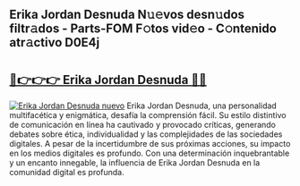 ## Erika Jordan Desnuda N𝚞𝚎vos desn𝚞dos filtr𝚊dos - Parts-FOM F𝚘tos vid𝚎o - C𝚘ntenido atr𝚊ctivo D0E4j

# <h2><a href="http://mb8nqsj.tromn.icu/?c=Erika+Jordan+Desnuda">🔗👉👉👉 Erika Jordan Desnuda 🔗🔗</a></h2>

[![Erika Jordan Desnuda nuevo](https://i.imgur.com/pEAQMta.gif)](http://mb8nqsj.tromn.icu/?c=Erika+Jordan+Desnuda)
Erika Jordan Desnuda, una personalidad multifacética y enigmática, desafía la comprensión fácil. Su estilo distintivo de comunicación en línea ha cautivado y provocado críticas, generando debates sobre ética, individualidad y las complejidades de las sociedades digitales. A pesar de la incertidumbre de sus próximas acciones, su impacto en los medios digitales es profundo. Con una determinación inquebrantable y un encanto innegable, la influencia de Erika Jordan Desnuda en la comunidad digital es profunda.
